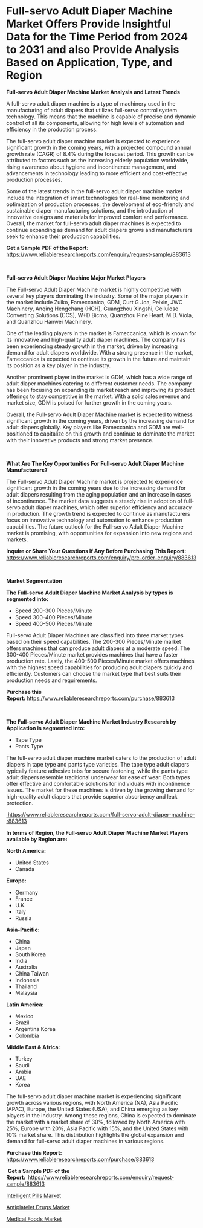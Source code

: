 <p><h1>Full-servo Adult Diaper Machine Market Offers Provide Insightful Data for the Time Period from 2024 to 2031 and also Provide Analysis Based on Application, Type, and Region</h1></p><p><strong>Full-servo Adult Diaper Machine Market Analysis and Latest Trends</strong></p>
<p><p>A full-servo adult diaper machine is a type of machinery used in the manufacturing of adult diapers that utilizes full-servo control system technology. This means that the machine is capable of precise and dynamic control of all its components, allowing for high levels of automation and efficiency in the production process.</p><p>The full-servo adult diaper machine market is expected to experience significant growth in the coming years, with a projected compound annual growth rate (CAGR) of 8.4% during the forecast period. This growth can be attributed to factors such as the increasing elderly population worldwide, rising awareness about hygiene and incontinence management, and advancements in technology leading to more efficient and cost-effective production processes.</p><p>Some of the latest trends in the full-servo adult diaper machine market include the integration of smart technologies for real-time monitoring and optimization of production processes, the development of eco-friendly and sustainable diaper manufacturing solutions, and the introduction of innovative designs and materials for improved comfort and performance. Overall, the market for full-servo adult diaper machines is expected to continue expanding as demand for adult diapers grows and manufacturers seek to enhance their production capabilities.</p></p>
<p><strong>Get a Sample PDF of the Report:&nbsp;</strong> <a href="https://www.reliableresearchreports.com/enquiry/request-sample/883613">https://www.reliableresearchreports.com/enquiry/request-sample/883613</a></p>
<p>&nbsp;</p>
<p><strong>Full-servo Adult Diaper Machine Major Market Players</strong></p>
<p><p>The Full-servo Adult Diaper Machine market is highly competitive with several key players dominating the industry. Some of the major players in the market include Zuiko, Fameccanica, GDM, Curt G Joa, Peixin, JWC Machinery, Anqing Hengchang (HCH), Guangzhou Xingshi, Cellulose Converting Solutions (CCS), W+D Bicma, Quanzhou Pine Heart, M.D. Viola, and Quanzhou Hanwei Machinery.</p><p>One of the leading players in the market is Fameccanica, which is known for its innovative and high-quality adult diaper machines. The company has been experiencing steady growth in the market, driven by increasing demand for adult diapers worldwide. With a strong presence in the market, Fameccanica is expected to continue its growth in the future and maintain its position as a key player in the industry.</p><p>Another prominent player in the market is GDM, which has a wide range of adult diaper machines catering to different customer needs. The company has been focusing on expanding its market reach and improving its product offerings to stay competitive in the market. With a solid sales revenue and market size, GDM is poised for further growth in the coming years.</p><p>Overall, the Full-servo Adult Diaper Machine market is expected to witness significant growth in the coming years, driven by the increasing demand for adult diapers globally. Key players like Fameccanica and GDM are well-positioned to capitalize on this growth and continue to dominate the market with their innovative products and strong market presence.</p></p>
<p>&nbsp;</p>
<p><strong>What Are The Key Opportunities For Full-servo Adult Diaper Machine Manufacturers?</strong></p>
<p><p>The Full-servo Adult Diaper Machine market is projected to experience significant growth in the coming years due to the increasing demand for adult diapers resulting from the aging population and an increase in cases of incontinence. The market data suggests a steady rise in adoption of full-servo adult diaper machines, which offer superior efficiency and accuracy in production. The growth trend is expected to continue as manufacturers focus on innovative technology and automation to enhance production capabilities. The future outlook for the Full-servo Adult Diaper Machine market is promising, with opportunities for expansion into new regions and markets.</p></p>
<p><strong>Inquire or Share Your Questions If Any Before Purchasing This Report:</strong> <a href="https://www.reliableresearchreports.com/enquiry/pre-order-enquiry/883613">https://www.reliableresearchreports.com/enquiry/pre-order-enquiry/883613</a></p>
<p>&nbsp;</p>
<p><strong>Market Segmentation</strong></p>
<p><strong>The Full-servo Adult Diaper Machine Market Analysis by types is segmented into:</strong></p>
<p><ul><li>Speed 200-300 Pieces/Minute</li><li>Speed 300-400 Pieces/Minute</li><li>Speed 400-500 Pieces/Minute</li></ul></p>
<p><p>Full-servo Adult Diaper Machines are classified into three market types based on their speed capabilities. The 200-300 Pieces/Minute market offers machines that can produce adult diapers at a moderate speed. The 300-400 Pieces/Minute market provides machines that have a faster production rate. Lastly, the 400-500 Pieces/Minute market offers machines with the highest speed capabilities for producing adult diapers quickly and efficiently. Customers can choose the market type that best suits their production needs and requirements.</p></p>
<p><strong>Purchase this Report:&nbsp;</strong><a href="https://www.reliableresearchreports.com/purchase/883613">https://www.reliableresearchreports.com/purchase/883613</a></p>
<p>&nbsp;</p>
<p><strong>The Full-servo Adult Diaper Machine Market Industry Research by Application is segmented into:</strong></p>
<p><ul><li>Tape Type</li><li>Pants Type</li></ul></p>
<p><p>The full-servo adult diaper machine market caters to the production of adult diapers in tape type and pants type varieties. The tape type adult diapers typically feature adhesive tabs for secure fastening, while the pants type adult diapers resemble traditional underwear for ease of wear. Both types offer effective and comfortable solutions for individuals with incontinence issues. The market for these machines is driven by the growing demand for high-quality adult diapers that provide superior absorbency and leak protection.</p></p>
<p><a href="https://www.reliableresearchreports.com/full-servo-adult-diaper-machine-r883613">&nbsp;https://www.reliableresearchreports.com/full-servo-adult-diaper-machine-r883613</a></p>
<p><strong>In terms of Region, the Full-servo Adult Diaper Machine Market Players available by Region are:</strong></p>
<p>
    <p> <strong> North America: </strong>
        <ul>
            <li>United States</li>
            <li>Canada</li>
        </ul>
        </p> 
    <p> <strong> Europe: </strong>
        <ul>
            <li>Germany</li>
            <li>France</li>
            <li>U.K.</li>
            <li>Italy</li>
            <li>Russia</li>
        </ul>
        </p> 
    <p> <strong> Asia-Pacific: </strong>
        <ul>
            <li>China</li>
            <li>Japan</li>
            <li>South Korea</li>
            <li>India</li>
            <li>Australia</li>
            <li>China Taiwan</li>
            <li>Indonesia</li>
            <li>Thailand</li>
            <li>Malaysia</li>
        </ul>
        </p> 
    <p> <strong> Latin America: </strong>
        <ul>
            <li>Mexico</li>
            <li>Brazil</li>
            <li>Argentina Korea</li>
            <li>Colombia</li>
        </ul>
        </p> 
    <p> <strong> Middle East & Africa: </strong>
        <ul>
            <li>Turkey</li>
            <li>Saudi</li>
            <li>Arabia</li>
            <li>UAE</li>
            <li>Korea</li>
        </ul>
    </p>
    </p>
<p><p>The full-servo adult diaper machine market is experiencing significant growth across various regions, with North America (NA), Asia Pacific (APAC), Europe, the United States (USA), and China emerging as key players in the industry. Among these regions, China is expected to dominate the market with a market share of 30%, followed by North America with 25%, Europe with 20%, Asia Pacific with 15%, and the United States with 10% market share. This distribution highlights the global expansion and demand for full-servo adult diaper machines in various regions.</p></p>
<p><strong>Purchase this Report: </strong><a href="https://www.reliableresearchreports.com/purchase/883613">https://www.reliableresearchreports.com/purchase/883613</a></p>
<p>&nbsp;<strong>Get a Sample PDF of the Report:&nbsp;&nbsp;</strong><a href="https://www.reliableresearchreports.com/enquiry/request-sample/883613">https://www.reliableresearchreports.com/enquiry/request-sample/883613</a></p>
<p><strong></strong></p>
<p><p><a href="https://faithful-glue-af3.notion.site/Intelligent-Pills-Market-Focuses-on-Market-Share-Size-and-Projected-Forecast-Till-2031-a9826a0f67214a70a45ab77cf59c2e24">Intelligent Pills Market</a></p><p><a href="https://chivalrous-flock-a86.notion.site/Antiplatelet-Drugs-Market-Report-Reveals-the-Latest-Trends-And-Growth-Opportunities-of-this-Market-1a3fa745b03945fbba263db6ad20701e">Antiplatelet Drugs Market</a></p><p><a href="https://angry-finch-aaf.notion.site/Medical-Foods-Market-Size-Reveals-the-Best-Marketing-Channels-In-Global-Industry-aaecabecb5b94aa49a5dc84af9e84ebb">Medical Foods Market</a></p></p>